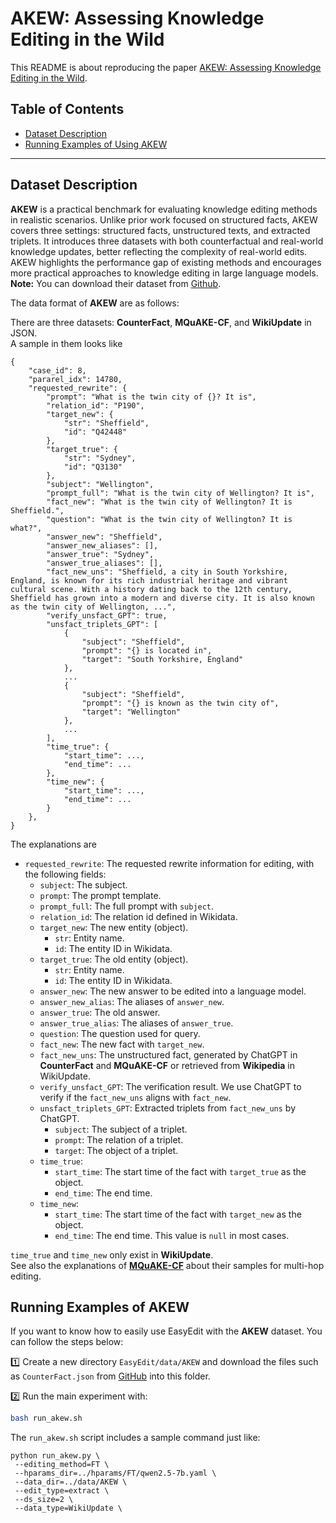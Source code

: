 # AKEW: Assessing Knowledge Editing in the Wild

This README is about reproducing the paper [AKEW: Assessing Knowledge Editing in the Wild](https://arxiv.org/abs/2402.18909).

## Table of Contents

- [Dataset Description](#Dataset-Description)
- [Running Examples of Using AKEW](#Running-Examples-of-Using-AKEW)
---

## Dataset Description

**AKEW** is a practical benchmark for evaluating knowledge editing methods in realistic scenarios. Unlike prior work focused on structured facts, AKEW covers three settings: structured facts, unstructured texts, and extracted triplets. It introduces three datasets with both counterfactual and real-world knowledge updates, better reflecting the complexity of real-world edits. AKEW highlights the performance gap of existing methods and encourages more practical approaches to knowledge editing in large language models.
**Note:** You can download their dataset from [Github](https://github.com/bobxwu/AKEW).

The data format of **AKEW** are as follows:

There are three datasets: **CounterFact**, **MQuAKE-CF**, and **WikiUpdate** in JSON.  
A sample in them looks like

    {
        "case_id": 8,
        "pararel_idx": 14780,
        "requested_rewrite": {
            "prompt": "What is the twin city of {}? It is",
            "relation_id": "P190",
            "target_new": {
                "str": "Sheffield",
                "id": "Q42448"
            },
            "target_true": {
                "str": "Sydney",
                "id": "Q3130"
            },
            "subject": "Wellington",
            "prompt_full": "What is the twin city of Wellington? It is",
            "fact_new": "What is the twin city of Wellington? It is Sheffield.",
            "question": "What is the twin city of Wellington? It is what?",
            "answer_new": "Sheffield",
            "answer_new_aliases": [],
            "answer_true": "Sydney",
            "answer_true_aliases": [],
            "fact_new_uns": "Sheffield, a city in South Yorkshire, England, is known for its rich industrial heritage and vibrant cultural scene. With a history dating back to the 12th century, Sheffield has grown into a modern and diverse city. It is also known as the twin city of Wellington, ...",
            "verify_unsfact_GPT": true,
            "unsfact_triplets_GPT": [
                {
                    "subject": "Sheffield",
                    "prompt": "{} is located in",
                    "target": "South Yorkshire, England"
                },
                ...
                {
                    "subject": "Sheffield",
                    "prompt": "{} is known as the twin city of",
                    "target": "Wellington"
                },
                ...
            ],
            "time_true": {
                "start_time": ...,
                "end_time": ...
            },
            "time_new": {
                "start_time": ...,
                "end_time": ...
            }
        },
    }

The explanations are

- `requested_rewrite`: The requested rewrite information for editing, with the following fields:
    - `subject`: The subject.
    - `prompt`: The prompt template.
    - `prompt_full`: The full prompt with `subject`.
    - `relation_id`: The relation id defined in Wikidata.
    - `target_new`: The new entity (object).
        - `str`: Entity name.
        - `id`: The entity ID in Wikidata.
    - `target_true`: The old entity (object).
        - `str`: Entity name.
        - `id`: The entity ID in Wikidata.
    - `answer_new`: The new answer to be edited into a language model.
    - `answer_new_alias`: The aliases of `answer_new`.
    - `answer_true`: The old answer.
    - `answer_true_alias`: The aliases of `answer_true`.
    - `question`: The question used for query.
    - `fact_new`: The new fact with `target_new`.
    - `fact_new_uns`: The unstructured fact, generated by ChatGPT in **CounterFact** and **MQuAKE-CF** or retrieved from **Wikipedia** in WikiUpdate.
    - `verify_unsfact_GPT`: The verification result. We use ChatGPT to verify if the `fact_new_uns` aligns with `fact_new`.
    - `unsfact_triplets_GPT`: Extracted triplets from `fact_new_uns` by ChatGPT.
        - `subject`: The subject of a triplet.
        - `prompt`: The relation of a triplet.
        - `target`: The object of a triplet.
    - `time_true`:
        - `start_time`: The start time of the fact with `target_true` as the object.
        - `end_time`: The end time.
    - `time_new`:
        - `start_time`: The start time of the fact with `target_new` as the object.
        - `end_time`: The end time. This value is `null` in most cases.


`time_true` and `time_new` only exist in **WikiUpdate**.  
See also the explanations of [**MQuAKE-CF**](https://github.com/princeton-nlp/MQuAKE) about their samples for multi-hop editing.


## Running Examples of AKEW

If you want to know how to easily use EasyEdit with the **AKEW** dataset. You can follow the steps below:

1️⃣ Create a new directory `EasyEdit/data/AKEW` and download the files such as `CounterFact.json` from [GitHub](https://github.com/bobxwu/AKEW/tree/master/datasets) into this folder.

2️⃣ Run the main experiment with:
```bash
bash run_akew.sh
```
The `run_akew.sh` script includes a sample command just like:
```
python run_akew.py \
 --editing_method=FT \
 --hparams_dir=../hparams/FT/qwen2.5-7b.yaml \
 --data_dir=../data/AKEW \
 --edit_type=extract \
 --ds_size=2 \
 --data_type=WikiUpdate \
```
